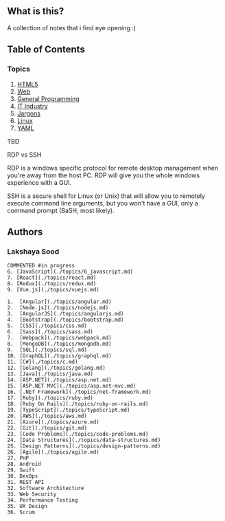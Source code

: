 ## What is this?

A collection of notes that i find eye opening :) 

## Table of Contents

### Topics

1. [HTML5](./topics/1_html5.md)
2. [Web](./topics/2_web.md)
3. [General Programming](./topics/3_general.md)
4. [IT Industry](./topics/4_it_industry.md)
5. [Jargons](./topics/5_jargons.md)
6. [Linux](./topics/6_linux.md)
7. [YAML](./topics/7_yaml.md)

TBD

RDP vs SSH

RDP is a windows specific protocol for remote desktop management when you're away from the host PC. RDP will give you the whole windows experience with a GUI.

SSH is a secure shell for Linux (or Unix) that will allow you to remotely execute command line arguments, but you won't have a GUI, only a command prompt (BaSH, most likely).

## Authors

### Lakshaya Sood

```TEXT
COMMENTED #in progress
6. [JavaScript](./topics/6_javascript.md)
7. [React](./topics/react.md)
8. [Redux](./topics/redux.md)
9. [Vue.js](./topics/vuejs.md)

1.  [Angular](./topics/angular.md)
2.  [Node.js](./topics/nodejs.md)
3.  [AngularJS](./topics/angularjs.md)
4.  [Bootstrap](./topics/bootstrap.md)
5.  [CSS](./topics/css.md)
6.  [Sass](./topics/sass.md)
7.  [Webpack](./topics/webpack.md)
8.  [MongoDB](./topics/mongodb.md)
9.  [SQL](./topics/sql.md)
10. [GraphQL](./topics/graphql.md)
11. [C#](./topics/c.md)
12. [Golang](./topics/golang.md)
13. [Java](./topics/java.md)
14. [ASP.NET](./topics/asp.net.md)
15. [ASP.NET MVC](./topics/asp.net-mvc.md)
16. [.NET Framework](./topics/net-framework.md)
17. [Ruby](./topics/ruby.md)
18. [Ruby On Rails](./topics/ruby-on-rails.md)
19. [TypeScript](./topics/typeScript.md)
20. [AWS](./topics/aws.md)
21. [Azure](./topics/azure.md)
22. [Git](./topics/git.md)
23. [Code Problems](./topics/code-problems.md)
24. [Data Structures](./topics/data-structures.md)
25. [Design Patterns](./topics/design-patterns.md)
26. [Agile](./topics/agile.md)
27. PHP
28. Android
29. Swift
30. DevOps
31. REST API
32. Software Architecture
33. Web Security
34. Performance Testing
35. UX Design
36. Scrum
```
